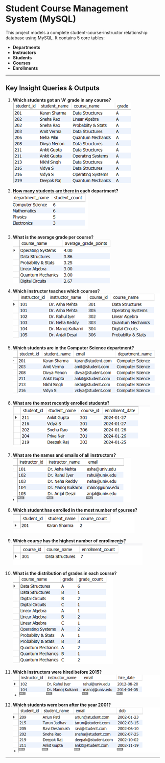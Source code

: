 # Student Course Management System (MySQL)

This project models a complete student-course-instructor relationship database using MySQL. It contains 5 core tables:

- **Departments**
- **Instructors**
- **Students**
- **Courses**
- **Enrollments**

---

## Key Insight Queries & Outputs

1. **Which students got an 'A' grade in any course?**  
   ![1.png](Output/1.png)

2. **How many students are there in each department?**  
   ![2.png](Output/2.png)

3. **What is the average grade per course?**  
   ![3.png](Output/3.png)

4. **Which instructor teaches which courses?**  
   ![4.png](Output/4.png)

5. **Which students are in the Computer Science department?**  
   ![5.png](Output/5.png)

6. **What are the most recently enrolled students?**  
   ![6.png](Output/6.png)

7. **What are the names and emails of all instructors?**  
   ![7.png](Output/7.png)

8. **Which student has enrolled in the most number of courses?**  
   ![8.png](Output/8.png)

9. **Which course has the highest number of enrollments?**  
   ![9.png](Output/9.png)

10. **What is the distribution of grades in each course?**  
    ![10.png](Output/10.png)

11. **Which instructors were hired before 2015?**  
    ![11.png](Output/11.png)

12. **Which students were born after the year 2001?**  
    ![12.png](Output/12.png)

---
